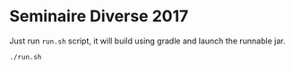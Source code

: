 # Seminaire Diverse 2017

Just run `run.sh` script, it will build using gradle and launch the runnable
jar.

```bash
./run.sh
```
